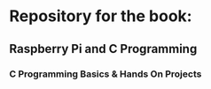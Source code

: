 # Repository for the book:

## Raspberry Pi and C Programming

### C Programming Basics & Hands On Projects
